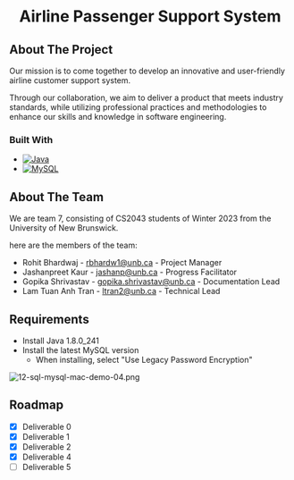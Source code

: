 <h1><div align="center">Airline Passenger Support System</div></h1>

<!-- ABOUT THE PROJECT -->
## About The Project
Our mission is to come together to develop an innovative and user-friendly airline customer support system.

Through our collaboration, we aim to deliver a product that meets industry standards, while utilizing professional practices and methodologies to enhance our skills and knowledge in software engineering.

### Built With

* [![Java][Java.com]][Java-url]
* [![MySQL][MySQL.com]][MySQL-url]

<!-- ABOUT THE TEAM -->
## About The Team
We are team 7, consisting of CS2043 students of Winter 2023 from the University of New Brunswick.

here are the members of the team:

* Rohit Bhardwaj - rbhardw1@unb.ca - Project Manager
* Jashanpreet Kaur - jashanp@unb.ca - Progress Facilitator
* Gopika Shrivastav - gopika.shrivastav@unb.ca - Documentation Lead
* Lam Tuan Anh Tran - ltran2@unb.ca - Technical Lead

<!-- MARKDOWN LINKS & IMAGES -->
[Java.com]: https://img.shields.io/badge/Java-DD0031?style=for-the-badge&logo=Oracle&logoColor=white
[Java-url]: https://www.java.com/en/
[Openjfx.io]: https://img.shields.io/badge/JavaFX-49baee?style=for-the-badge&logo=Rainmeter&logoColor=white
[JavaFX-url]: https://openjfx.io/
[MySQL.com]: https://img.shields.io/badge/MySQL-00758f?style=for-the-badge&logo=MySQL&logoColor=white
[MySQL-url]: https://www.mysql.com/

<!-- REQUIREMENTS -->
## Requirements
- Install Java 1.8.0_241
- Install the latest MySQL version
  - When installing, select "Use Legacy Password Encryption"

![12-sql-mysql-mac-demo-04.png](..%2F..%2F..%2F..%2F..%2FUsers%2FAdmin%2FAppData%2FLocal%2FTemp%2F12-sql-mysql-mac-demo-04.png)

<!-- ROADMAP-->
## Roadmap
- [x] Deliverable 0
- [x] Deliverable 1
- [x] Deliverable 2
- [x] Deliverable 4
- [ ] Deliverable 5
